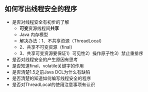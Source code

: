 ## 如何写出线程安全的程序

* 是否对线程安全有初步的了解
  * **可变**资源线程间**共享**
  * Java 内存模型
  * 解决办法：1、不共享资源（ThreadLocal）
  * 2、共享不可变资源（final）
  * 3、共享可变资源要保证1）可见性2）操作原子性3）禁止重排序
* 是否对线程安全的产生原因有思考
* 是否知道final、volatile关键字的作用
* 是否清楚1.5之前Java DCL为什么有缺陷
* 是否清楚的知道如何编写线程安全的程序
* 是否对ThreadLocal的使用注意事项有认识